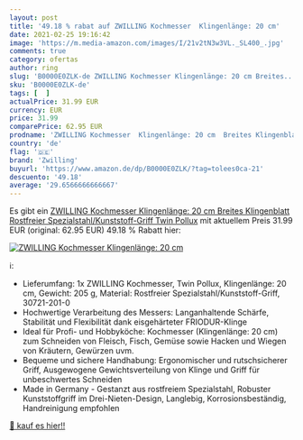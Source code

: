 ```yaml
---
layout: post
title: '49.18 % rabat auf ZWILLING Kochmesser  Klingenlänge: 20 cm'
date: 2021-02-25 19:16:42
image: 'https://m.media-amazon.com/images/I/21v2tN3w3VL._SL400_.jpg'
comments: true
category: ofertas
author: ring
slug: 'B0000E0ZLK-de ZWILLING Kochmesser Klingenlänge: 20 cm Breites...'
sku: 'B0000E0ZLK-de'
tags: [  ]
actualPrice: 31.99 EUR
currency: EUR
price: 31.99
comparePrice: 62.95 EUR
prodname: 'ZWILLING Kochmesser  Klingenlänge: 20 cm  Breites Klingenblatt  Rostfreier Spezialstahl/Kunststoff-Griff  Twin Pollux'
country: 'de'
flag: '🇩🇪'
brand: 'Zwilling'
buyurl: 'https://www.amazon.de/dp/B0000E0ZLK/?tag=tolees0ca-21'
descuento: '49.18'
average: '29.6566666666667'
---
```


Es gibt ein [ZWILLING Kochmesser  Klingenlänge: 20 cm  Breites Klingenblatt  Rostfreier Spezialstahl/Kunststoff-Griff  Twin Pollux](https://www.amazon.de/dp/B0000E0ZLK/?tag=tolees0ca-21) mit aktuellem Preis 31.99 EUR (original: 62.95 EUR) 49.18 % Rabatt hier:

[![ZWILLING Kochmesser  Klingenlänge: 20 cm](https://m.media-amazon.com/images/I/21v2tN3w3VL._SL400_.jpg)](https://www.amazon.de/dp/B0000E0ZLK/?tag=tolees0ca-21)

ℹ️:

- Lieferumfang: 1x ZWILLING Kochmesser, Twin Pollux, Klingenlänge: 20 cm, Gewicht: 205 g, Material: Rostfreier Spezialstahl/Kunststoff-Griff, 30721-201-0
- Hochwertige Verarbeitung des Messers: Langanhaltende Schärfe, Stabilität und Flexibilität dank eisgehärteter FRIODUR-Klinge
- Ideal für Profi- und Hobbyköche: Kochmesser (Klingenlänge: 20 cm) zum Schneiden von Fleisch, Fisch, Gemüse sowie Hacken und Wiegen von Kräutern, Gewürzen uvm.
- Bequeme und sichere Handhabung: Ergonomischer und rutschsicherer Griff, Ausgewogene Gewichtsverteilung von Klinge und Griff für unbeschwertes Schneiden
- Made in Germany - Gestanzt aus rostfreiem Spezialstahl, Robuster Kunststoffgriff im Drei-Nieten-Design, Langlebig, Korrosionsbeständig, Handreinigung empfohlen

[🛒 kauf es hier!!](https://www.amazon.de/dp/B0000E0ZLK/?tag=tolees0ca-21)
